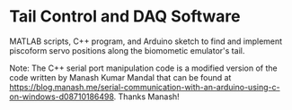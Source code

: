 # Tail Control and DAQ Software

MATLAB scripts, C++ program, and Arduino sketch to find and implement piscoform servo positions along the biomometic emulator's tail.

Note: The C++ serial port manipulation code is a modified version of the code written by Manash Kumar Mandal that can be found at https://blog.manash.me/serial-communication-with-an-arduino-using-c-on-windows-d08710186498. Thanks Manash!
